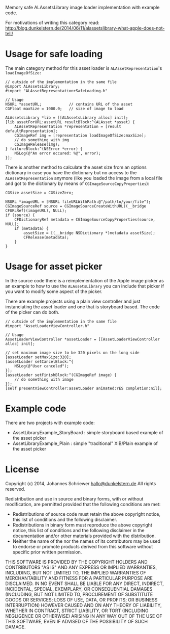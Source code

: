 Memory safe ALAssetsLibrary image loader implementation with example code.

For motivations of writing this category read:
http://blog.dunkelstern.de/2014/06/11/alassetslibrary-what-apple-does-not-tell/

# Usage for safe loading

The main category method for this asset loader is `ALAssetRepresentation`'s `loadImageOfSize:`

~~~objc
// outside of the implementation in the same file
@import ALAssetsLibrary;
#import "ALAssetRepresentation+SafeLoading.h"

// Usage
NSURL *assetURL;            // contains URL of the asset
CGFloat maxSize = 1000.0;   // size of image to load

ALAssetsLibrary *lib = [[ALAssetsLibrary alloc] init];
[lib assetForURL:assetURL resultBlock:^(ALAsset *asset) {
    ALAssetRepresentation *representation = [result defaultRepresentation];
    CGImageRef img = [representation loadImageOfSize:maxSize];
    // do something with img
    CGImageRelease(img);
} failureBlock:^(NSError *error) {
    NSLog(@"An error occured: %@", error);
}];
~~~

There is another method to calculate the asset size from an options dictionary in case you have the dictionary but no access to the `ALAssetRepresentation` anymore (like you loaded the image from a local file and got to the dictionary by means of `CGImageSourceCopyProperties`):

~~~objc
CGSize assetSize = CGSizeZero;

NSURL *imageURL = [NSURL fileURLWithPath:@"/path/to/your/file"];
CGImageSourceRef source = CGImageSourceCreateWithURL((__bridge CFURLRef)(imageURL), NULL);
if (source) {
    CFDictionaryRef metadata = CGImageSourceCopyProperties(source, NULL);
    if (metadata) {
        assetSize = [(__bridge NSDictionary *)metadata assetSize];
        CFRelease(metadata);
    }
}
~~~

# Usage for asset picker

In the source code there is a reimplementation of the Apple image picker as an example to how to use the `ALAssetsLibrary` you can include that picker if you want to modify some aspect of the picker.

There are example projects using a plain view controller and just instanciating
the asset loader and one that is storyboard based. The code of the picker can do both.

~~~objc
// outside of the implementation in the same file
#import "AssetLoaderViewController.h"

// Usage
AssetLoaderViewController *assetLoader = [[AssetLoaderViewController alloc] init];

// set maximum image size to be 320 pixels on the long side
[assetLoader setMaxSize:320];
[assetLoader setCancelBlock:^{
    NSLog(@"User canceled");
}];
[assetLoader setFinishBlock:^(CGImageRef image) {
    // do something with image
}];
[self presentViewController:assetLoader animated:YES completion:nil];
~~~

# Example code

There are two projects with example code:
* AssetLibraryExample_StoryBoard : simple storyboard based example of the asset picker
* AssetLibraryExample_Plain : simple "traditional" XIB/Plain example of the asset picker

# License

Copyright (c) 2014, Johannes Schriewer <hallo@dunkelstern.de>
All rights reserved.

Redistribution and use in source and binary forms, with or without
modification, are permitted provided that the following conditions are met:

* Redistributions of source code must retain the above copyright
  notice, this list of conditions and the following disclaimer.
* Redistributions in binary form must reproduce the above copyright
  notice, this list of conditions and the following disclaimer in the
  documentation and/or other materials provided with the distribution.
* Neither the name of the <organization> nor the
  names of its contributors may be used to endorse or promote products
  derived from this software without specific prior written permission.

THIS SOFTWARE IS PROVIDED BY THE COPYRIGHT HOLDERS AND CONTRIBUTORS "AS IS" AND
ANY EXPRESS OR IMPLIED WARRANTIES, INCLUDING, BUT NOT LIMITED TO, THE IMPLIED
WARRANTIES OF MERCHANTABILITY AND FITNESS FOR A PARTICULAR PURPOSE ARE
DISCLAIMED. IN NO EVENT SHALL <COPYRIGHT HOLDER> BE LIABLE FOR ANY
DIRECT, INDIRECT, INCIDENTAL, SPECIAL, EXEMPLARY, OR CONSEQUENTIAL DAMAGES
(INCLUDING, BUT NOT LIMITED TO, PROCUREMENT OF SUBSTITUTE GOODS OR SERVICES;
LOSS OF USE, DATA, OR PROFITS; OR BUSINESS INTERRUPTION) HOWEVER CAUSED AND
ON ANY THEORY OF LIABILITY, WHETHER IN CONTRACT, STRICT LIABILITY, OR TORT
(INCLUDING NEGLIGENCE OR OTHERWISE) ARISING IN ANY WAY OUT OF THE USE OF THIS
SOFTWARE, EVEN IF ADVISED OF THE POSSIBILITY OF SUCH DAMAGE.